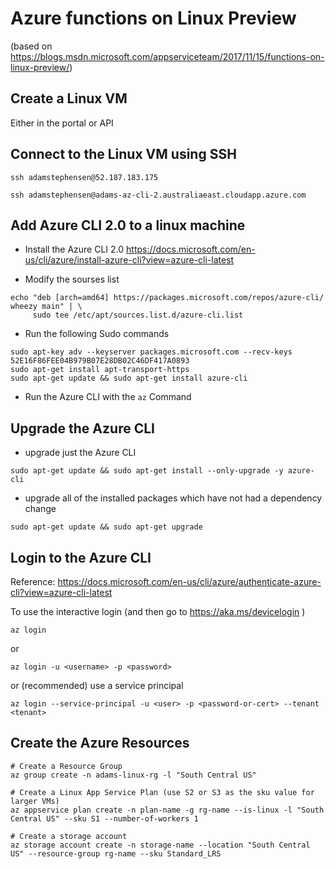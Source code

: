 # Azure functions on Linux Preview
(based on https://blogs.msdn.microsoft.com/appserviceteam/2017/11/15/functions-on-linux-preview/)


## Create a Linux VM
Either in the portal or API

## Connect to the Linux VM using SSH
``` 
ssh adamstephensen@52.187.183.175

ssh adamstephensen@adams-az-cli-2.australiaeast.cloudapp.azure.com

```

## Add Azure CLI 2.0 to a linux machine

- Install the Azure CLI 2.0 https://docs.microsoft.com/en-us/cli/azure/install-azure-cli?view=azure-cli-latest

- Modify the sourses list
```
echo "deb [arch=amd64] https://packages.microsoft.com/repos/azure-cli/ wheezy main" | \
     sudo tee /etc/apt/sources.list.d/azure-cli.list
```	

- Run the following Sudo commands

```
sudo apt-key adv --keyserver packages.microsoft.com --recv-keys 52E16F86FEE04B979B07E28DB02C46DF417A0893
sudo apt-get install apt-transport-https
sudo apt-get update && sudo apt-get install azure-cli
```	


- Run the Azure CLI with the ```az``` Command

## Upgrade the Azure CLI

- upgrade just the Azure CLI

```
sudo apt-get update && sudo apt-get install --only-upgrade -y azure-cli
```


- upgrade all of the installed packages which have not had a dependency change

```
sudo apt-get update && sudo apt-get upgrade

```

## Login to the Azure CLI

Reference: https://docs.microsoft.com/en-us/cli/azure/authenticate-azure-cli?view=azure-cli-latest

To use the interactive login (and then go to  https://aka.ms/devicelogin  )

```
az login
```
or

```
az login -u <username> -p <password>
```

or (recommended) use a service principal 

```
az login --service-principal -u <user> -p <password-or-cert> --tenant <tenant>
```

## Create the Azure Resources

```
# Create a Resource Group
az group create -n adams-linux-rg -l "South Central US"

# Create a Linux App Service Plan (use S2 or S3 as the sku value for larger VMs)
az appservice plan create -n plan-name -g rg-name --is-linux -l "South Central US" --sku S1 --number-of-workers 1

# Create a storage account
az storage account create -n storage-name --location "South Central US" --resource-group rg-name --sku Standard_LRS

```
